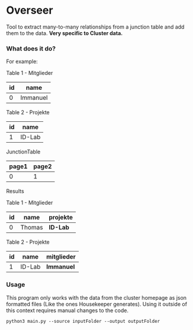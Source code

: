 # Overseer

Tool to extract many-to-many relationships from a junction table and add them to the data.
**Very specific to Cluster data.**

### What does it do?
For example:

Table 1 - Mitglieder

|id| name|
|---|----|
|0| Immanuel |


Table 2 - Projekte

|id| name|
|---|----|
|1| ID-Lab|

JunctionTable

|page1| page2|
|---|----|
|0| 1|

Results

Table 1 - Mitglieder

|id| name| projekte|
|---|----|---|
|0| Thomas| **ID-Lab**|

Table 2 - Projekte

|id| name| mitglieder|
|---|----|---|
|1| ID-Lab| **Immanuel**|

### Usage

This program only works with the data from the cluster homepage as json formatted files (Like the ones Housekeeper generates). Using it outside of this context requires manual changes to the code.

`python3 main.py --source inputFolder --output outputFolder`

